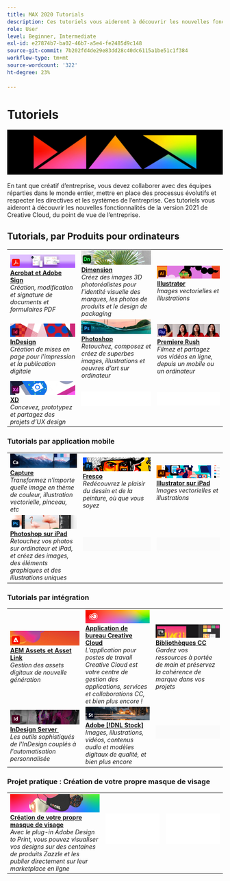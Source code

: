 ```yaml
---
title: MAX 2020 Tutorials
description: Ces tutoriels vous aideront à découvrir les nouvelles fonctionnalités de la version 2021 de Creative Cloud, d’un point de vue professionnel
role: User
level: Beginner, Intermediate
exl-id: e27874b7-ba02-46b7-a5e4-fe2485d9c148
source-git-commit: 7b202fd4de29e83dd28c40dc6115a1be51c1f384
workflow-type: tm+mt
source-wordcount: '322'
ht-degree: 23%

---
```


# Tutoriels

![Image héros Max 2020](../assets/MAX.jpg)

En tant que créatif d’entreprise, vous devez collaborer avec des équipes réparties dans le monde entier, mettre en place des processus évolutifs et respecter les directives et les systèmes de l’entreprise. Ces tutoriels vous aideront à découvrir les nouvelles fonctionnalités de la version 2021 de Creative Cloud, du point de vue de l’entreprise.

## Tutorials, par Produits pour ordinateurs

<table style="table-layout:fixed">
<tr>
 <td>
    <a href="acrobat-sign.md">
      <img alt="Acrobat et Adobe Sign" src="../assets/DC.jpg" />
    </a>
    <div>
    <a href="acrobat-sign.md"><strong>Acrobat et Adobe Sign</strong></a>
    </div>
    <em>Création, modification et signature de documents et formulaires PDF</em>
    <br>
  </td>
  <td>
    <a href="dimension.md">
      <img alt="Dimension" src="../assets/Dimenio.jpg" />
    </a>
    <div>
    <a href="dimension.md"><strong>Dimension</strong></a>
    </div>
    <em>Créez des images 3D photoréalistes pour l'identité visuelle des marques, les photos de produits et le design de packaging</em>
    <br>
  </td>
  <td>
    <a href="illustrator.md">
      <img alt="Illustrator" src="../assets/Illustrator.jpg" />
    </a>
    <div>
    <a href="illustrator.md"><strong>Illustrator</strong></a>
    </div>
    <em>Images vectorielles et illustrations</em>
    <br>
  </td>
</tr>
<tr>
 <td>
    <a href="indesign.md">
      <img alt="InDesign" src="../assets/InDesign.jpg" />
    </a>
    <div>
    <a href="indesign.md"><strong>InDesign</strong></a>
    </div>
    <em>Création de mises en page pour l'impression et la publication digitale</em>
    <br>
  </td>
  <td>
    <a href="photoshop.md">
      <img alt="Photoshop" src="../assets/Photoshop.jpg" />
    </a>
    <div>
    <a href="photoshop.md"><strong>Photoshop</strong></a>
    </div>
    <em>Retouchez, composez et créez de superbes images, illustrations et oeuvres d’art sur ordinateur</em>
    <br>
  </td>
  <td>
    <a href="rush.md">
      <img alt="Premiere Rush" src="../assets/Rush.jpg" />
    </a>
    <div>
    <a href="rush.md"><strong>Premiere Rush</strong></a>
    </div>
    <em>Filmez et partagez vos vidéos en ligne, depuis un mobile ou un ordinateur</em>
    <br>
  </td>
</tr>
<tr>
 <td>
    <a href="xd.md">
      <img alt="XD" src="../assets/XD.jpg" />
    </a>
    <div>
    <a href="xd.md"><strong>XD</strong></a>
    </div>
    <em>Concevez, prototypez et partagez des projets d’UX design</em>
    <br>
  </td>
  <td>
    <img alt="Espaceur" src="../assets/WhiteBanner_Spacer.png" />
    <div>
    <br>
  </td>
  <td>
    <img alt="Espaceur" src="../assets/WhiteBanner_Spacer.png" />
    <div>
    <br>
  </td>
</tr>
</table>

### Tutorials par application mobile

<table style="table-layout:fixed">
<tr>
 <td>
    <a href="capture.md">
      <img alt="Capture" src="../assets/Capture.jpg" />
    </a>
    <div>
    <a href="capture.md"><strong>Capture</strong></a>
    </div>
    <em>Transformez n’importe quelle image en thème de couleur, illustration vectorielle, pinceau, etc</em>
    <br>
  </td>
  <td>
    <a href="fresco.md">
      <img alt="Fresco" src="../assets/Fresco.jpg" />
    </a>
    <div>
    <a href="fresco.md"><strong>Fresco</strong></a>
    </div>
    <em>Redécouvrez le plaisir du dessin et de la peinture, où que vous soyez</em>
    <br>
  </td>
  <td>
    <a href="illustratoripad.md">
      <img alt="Illustrator sur iPad" src="../assets/AIoniPad.jpg" />
    </a>
    <div>
    <a href="illustratoripad.md"><strong>Illustrator sur iPad</strong></a>
    </div>
    <em>Images vectorielles et illustrations</em>
    <br>
  </td>
</tr>
<tr>
 <td>
    <a href="photoshopipad.md">
      <img alt="Photoshop sur iPad" src="../assets/PSoniPad.jpg" />
    </a>
    <div>
    <a href="photoshopipad.md"><strong>Photoshop sur iPad</strong></a>
    </div>
    <em>Retouchez vos photos sur ordinateur et iPad, et créez des images, des éléments graphiques et des illustrations uniques</em>
    <br>
  </td>
  <td>
    <img alt="Espaceur" src="../assets/GrayBanner_Spacer.png" />
    <div>
    <br>
  </td>
  <td>
    <img alt="Espaceur" src="../assets/GrayBanner_Spacer.png" />
    <div>
    <br>
  </td>
</tr>
</table>

### Tutorials par intégration

<table style="table-layout:fixed">
<tr>
 <td>
    <a href="aem.md">
      <img alt="AEM Assets et Asset Link" src="../assets/AEM.jpg" />
    </a>
    <div>
    <a href="aem.md"><strong>AEM Assets et Asset Link</strong></a>
    </div>
    <em>Gestion des assets digitaux de nouvelle génération</em>
    <br>
  </td>
  <td>
    <a href="creativeclouddesktopapp.md">
      <img alt="Application de bureau Creative Cloud" src="../assets/CCDA.jpg" />
    </a>
    <div>
    <a href="creativeclouddesktopapp.md"><strong>Application de bureau Creative Cloud</strong></a>
    </div>
    <em>L’application pour postes de travail Creative Cloud est votre centre de gestion des applications, services et collaborations CC, et bien plus encore !</em>
    <br>
  </td>
  <td>
    <a href="cclibraries.md">
      <img alt="Bibliothèques CC" src="../assets/CCLibs.jpg" />
    </a>
    <div>
    <a href="cclibraries.md"><strong>Bibliothèques CC</strong></a>
    </div>
    <em>Gardez vos ressources à portée de main et préservez la cohérence de marque dans vos projets</em>
    <br>
  </td>
</tr>
<tr>
<td>
    <a href="indesignserver.md">
      <img alt="InDesign Server " src="../assets/InDesignServer.jpg" />
    </a>
    <div>
    <a href="indesignserver.md"><strong>InDesign Server </strong></a>
    </div>
    <em>Les outils sophistiqués de l'InDesign couplés à l'automatisation personnalisée</em>
    <br>
  </td>
 <td>
    <a href="stock.md">
      <img alt="Adobe Stock" src="../assets/Stock.jpg" />
    </a>
    <div>
    <a href="stock.md"><strong>Adobe [!DNL Stock]</strong></a>
    </div>
    <em>Images, illustrations, vidéos, contenus audio et modèles digitaux de qualité, et bien plus encore</em>
    <br>
  </td>
  <td>
    <img alt="Espaceur" src="../assets/GrayBanner_Spacer.png" />
    <div>
    <br>
  </td>
</tr>
</table>

### Projet pratique : Création de votre propre masque de visage

<table style="table-layout:fixed">
<tr>
 <td>
    <a href="handsonproject.md">
      <img alt="Création de votre propre masque de visage" src="../assets/faceMaskSplash.jpg" />
    </a>
    <div>
    <a href="handsonproject.md"><strong>Création de votre propre masque de visage</strong></a>
    </div>
    <em>Avec le plug-in Adobe Design to Print, vous pouvez visualiser vos designs sur des centaines de produits Zazzle et les publier directement sur leur marketplace en ligne</em>
    <br>
  </td>
  <td>
    <img alt="Espaceur" src="../assets/Whitespacer.png" />
    <div>
    <br>
  </td>
  <td>
    <img alt="Espaceur" src="../assets/Whitespacer.png" />
    <div>
    <br>
  </td>
</tr>
</table>
